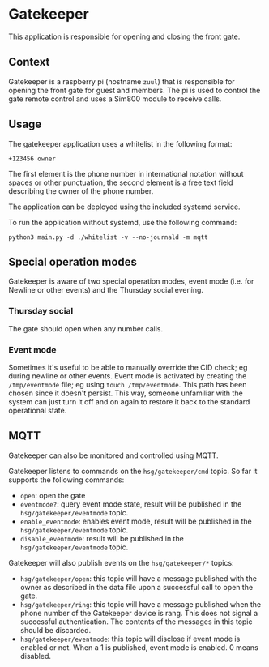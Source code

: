 # Gatekeeper

This application is responsible for opening and closing the front gate.

## Context

Gatekeeper is a raspberry pi (hostname `zuul`) that is responsible for opening the front gate for guest and members. The pi is used to control the gate remote control and uses a Sim800 module to receive calls.

## Usage

The gatekeeper application uses a whitelist in the following format:

    +123456 owner

The first element is the phone number in international notation without spaces or other punctuation, the second element is a free text field describing the owner of the phone number.

The application can be deployed using the included systemd service.

To run the application without systemd, use the following command:

    python3 main.py -d ./whitelist -v --no-journald -m mqtt


## Special operation modes

Gatekeeper is aware of two special operation modes, event mode (i.e. for Newline or other events) and the Thursday social evening.

### Thursday social

The gate should open when any number calls.

### Event mode

Sometimes it's useful to be able to manually override the CID check; eg during newline or other events. Event mode is activated by creating the `/tmp/eventmode` file; eg using `touch /tmp/eventmode`. This path has been chosen since it doesn't persist. This way, someone unfamiliar with the system can just turn it off and on again to restore it back to the standard operational state. 

## MQTT

Gatekeeper can also be monitored and controlled using MQTT.

Gatekeeper listens to commands on the `hsg/gatekeeper/cmd` topic. So far it supports the following commands:

* `open`: open the gate
* `eventmode?`: query event mode state, result will be published in the `hsg/gatekeeper/eventmode` topic.
* `enable_eventmode`: enables event mode, result will be published in the `hsg/gatekeeper/eventmode` topic.
* `disable_eventmode`: result will be published in the `hsg/gatekeeper/eventmode` topic.

Gatekeeper will also publish events on the `hsg/gatekeeper/*` topics:

* `hsg/gatekeeper/open`: this topic will have a message published with the owner as described in the data file upon a successful call to open the gate.
* `hsg/gatekeeper/ring`: this topic will have a message published when the phone number of the Gatekeeper device is rang. This does not signal a successful authentication. The contents of the messages in this topic should be discarded.
* `hsg/gatekeeper/eventmode`: this topic will disclose if event mode is enabled or not. When a 1 is published, event mode is enabled. 0 means disabled.


